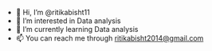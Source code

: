 - 👋 Hi, I’m @ritikabisht11
- 👀 I’m interested in Data analysis
-  🌱 I’m currently learning Data analysis
-  📫 You can reach me through ritikabisht2014@gmail.com
